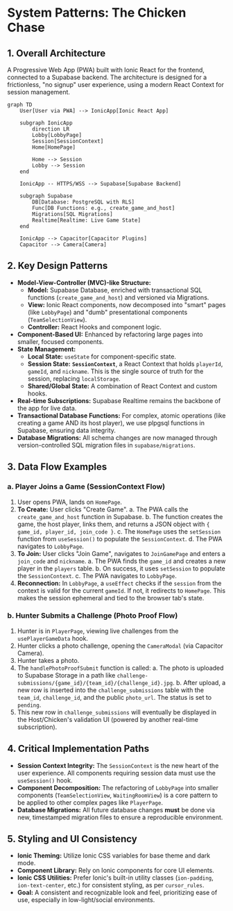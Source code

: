 # System Patterns: The Chicken Chase

## 1. Overall Architecture
A Progressive Web App (PWA) built with Ionic React for the frontend, connected to a Supabase backend. The architecture is designed for a frictionless, "no signup" user experience, using a modern React Context for session management.

```mermaid
graph TD
    User[User via PWA] --> IonicApp[Ionic React App]
    
    subgraph IonicApp
        direction LR
        Lobby[LobbyPage]
        Session[SessionContext]
        Home[HomePage]
        
        Home --> Session
        Lobby --> Session
    end

    IonicApp -- HTTPS/WSS --> Supabase[Supabase Backend]

    subgraph Supabase
        DB[Database: PostgreSQL with RLS]
        Func[DB Functions: e.g., create_game_and_host]
        Migrations[SQL Migrations]
        Realtime[Realtime: Live Game State]
    end

    IonicApp --> Capacitor[Capacitor Plugins]
    Capacitor --> Camera[Camera]
```

## 2. Key Design Patterns
*   **Model-View-Controller (MVC)-like Structure:**
    *   **Model:** Supabase Database, enriched with transactional SQL functions (`create_game_and_host`) and versioned via Migrations.
    *   **View:** Ionic React components, now decomposed into "smart" pages (like `LobbyPage`) and "dumb" presentational components (`TeamSelectionView`).
    *   **Controller:** React Hooks and component logic.
*   **Component-Based UI:** Enhanced by refactoring large pages into smaller, focused components.
*   **State Management:**
    *   **Local State:** `useState` for component-specific state.
    *   **Session State:** **`SessionContext`**, a React Context that holds `playerId`, `gameId`, and `nickname`. This is the single source of truth for the session, replacing `localStorage`.
    *   **Shared/Global State:** A combination of React Context and custom hooks.
*   **Real-time Subscriptions:** Supabase Realtime remains the backbone of the app for live data.
*   **Transactional Database Functions:** For complex, atomic operations (like creating a game AND its host player), we use plpgsql functions in Supabase, ensuring data integrity.
*   **Database Migrations:** All schema changes are now managed through version-controlled SQL migration files in `supabase/migrations`.

## 3. Data Flow Examples

### a. Player Joins a Game (SessionContext Flow)
1.  User opens PWA, lands on `HomePage`.
2.  **To Create:** User clicks "Create Game".
    a.  The PWA calls the `create_game_and_host` function in Supabase.
    b.  The function creates the game, the host player, links them, and returns a JSON object with `{ game_id, player_id, join_code }`.
    c.  The `HomePage` uses the `setSession` function from `useSession()` to populate the `SessionContext`.
    d.  The PWA navigates to `LobbyPage`.
3.  **To Join:** User clicks "Join Game", navigates to `JoinGamePage` and enters a `join_code` and `nickname`.
    a.  The PWA finds the `game_id` and creates a new player in the `players` table.
    b.  On success, it uses `setSession` to populate the `SessionContext`.
    c.  The PWA navigates to `LobbyPage`.
4.  **Reconnection:** In `LobbyPage`, a `useEffect` checks if the `session` from the context is valid for the current `gameId`. If not, it redirects to `HomePage`. This makes the session ephemeral and tied to the browser tab's state.

### b. Hunter Submits a Challenge (Photo Proof Flow)
1.  Hunter is in `PlayerPage`, viewing live challenges from the `usePlayerGameData` hook.
2.  Hunter clicks a photo challenge, opening the `CameraModal` (via Capacitor Camera).
3.  Hunter takes a photo.
4.  The `handlePhotoProofSubmit` function is called:
    a.  The photo is uploaded to Supabase Storage in a path like `challenge-submissions/{game_id}/{team_id}/{challenge_id}.jpg`.
    b.  After upload, a new row is inserted into the `challenge_submissions` table with the `team_id`, `challenge_id`, and the public `photo_url`. The status is set to `pending`.
5.  This new row in `challenge_submissions` will eventually be displayed in the Host/Chicken's validation UI (powered by another real-time subscription).

## 4. Critical Implementation Paths
*   **Session Context Integrity:** The `SessionContext` is the new heart of the user experience. All components requiring session data must use the `useSession()` hook.
*   **Component Decomposition:** The refactoring of `LobbyPage` into smaller components (`TeamSelectionView`, `WaitingRoomView`) is a core pattern to be applied to other complex pages like `PlayerPage`.
*   **Database Migrations:** All future database changes **must** be done via new, timestamped migration files to ensure a reproducible environment.

## 5. Styling and UI Consistency
*   **Ionic Theming:** Utilize Ionic CSS variables for base theme and dark mode.
*   **Component Library:** Rely on Ionic components for core UI elements.
*   **Ionic CSS Utilities:** Prefer Ionic's built-in utility classes (`ion-padding`, `ion-text-center`, etc.) for consistent styling, as per `cursor_rules`.
*   **Goal:** A consistent and recognizable look and feel, prioritizing ease of use, especially in low-light/social environments. 